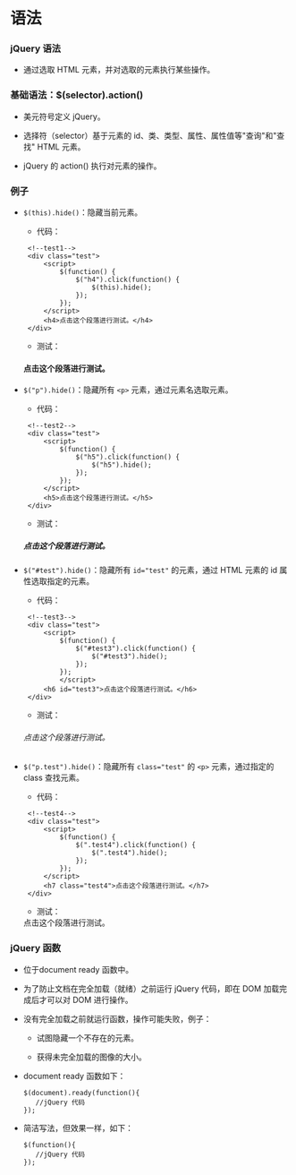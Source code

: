 # 语法

### jQuery 语法

- 通过选取 HTML 元素，并对选取的元素执行某些操作。

### 基础语法：$(selector).action()

- 美元符号定义 jQuery。

- 选择符（selector）基于元素的 id、类、类型、属性、属性值等"查询"和"查找" HTML 元素。

- jQuery 的 action() 执行对元素的操作。

### 例子

- `$(this).hide()`：隐藏当前元素。

  - 代码：

   ```
	<!--test1-->
    <div class="test">
    	<script>
    		$(function() {
    			$("h4").click(function() {
    				$(this).hide();
    			});
    		});
    	</script>
    	<h4>点击这个段落进行测试。</h4>
    </div>
   ```

  - 测试：

   <!--test1-->
   <div class="test">
    	<script>
    		$(function() {
    			$("h4").click(function() {
    				$(this).hide();
    			});
    		});
    	</script>
    	<h4>点击这个段落进行测试。</h4>
   </div>

- `$("p").hide()`：隐藏所有 `<p>` 元素，通过元素名选取元素。

  - 代码：

   ```
	<!--test2-->
    <div class="test">
    	<script>
    		$(function() {
    			$("h5").click(function() {
    				$("h5").hide();
    			});
    		});
    	</script>
    	<h5>点击这个段落进行测试。</h5>
    </div>
   ```

  - 测试：
  
   <!--test2-->
   <div class="test">
    	<script>
    		$(function() {
    			$("h5").click(function() {
    				$("h5").hide();
    			});
    		});
    	</script>
    	<h5>点击这个段落进行测试。</h5>
   </div>


- `$("#test").hide()`：隐藏所有 `id="test"`  的元素，通过 HTML 元素的 id 属性选取指定的元素。

  - 代码：

   ```
	<!--test3-->
    <div class="test">
		<script>
			$(function() {
				$("#test3").click(function() {
					$("#test3").hide();
				});
			});
			</script>
		<h6 id="test3">点击这个段落进行测试。</h6>
    </div>
   ```

  - 测试：

   <!--test3-->
   <div class="test">
		<script>
			$(function() {
				$("#test3").click(function() {
					$("#test3").hide();
				});
			});
		</script>
		<h6 id="test3">点击这个段落进行测试。</h6>
   </div>

- `$("p.test").hide()`：隐藏所有 `class="test"` 的 `<p>` 元素，通过指定的 class 查找元素。

  - 代码：

   ```
    <!--test4-->
	<div class="test">
		<script>
			$(function() {
				$(".test4").click(function() {
					$(".test4").hide();
				});
			});
		</script>
		<h7 class="test4">点击这个段落进行测试。</h7>
    </div>
   ```
  
  - 测试：
  
   <!--test4-->
   <div class="test">
		<script>
			$(function() {
				$(".test4").click(function() {
					$(".test4").hide();
				});
			});
		</script>
		<h7 class="test4">点击这个段落进行测试。</h7>
   </div>

### jQuery 函数

- 位于document ready 函数中。

- 为了防止文档在完全加载（就绪）之前运行 jQuery 代码，即在 DOM 加载完成后才可以对 DOM 进行操作。

- 没有完全加载之前就运行函数，操作可能失败，例子：

  - 试图隐藏一个不存在的元素。
  
  - 获得未完全加载的图像的大小。

- document ready 函数如下：

  ```
  $(document).ready(function(){
     //jQuery 代码
  });
  ```

- 简洁写法，但效果一样，如下：

  ```
  $(function(){
     //jQuery 代码
  });
  ```